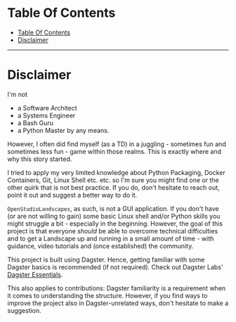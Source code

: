 # Table Of Contents

<!-- TOC -->
* [Table Of Contents](#table-of-contents)
* [Disclaimer](#disclaimer)
<!-- TOC -->

---

# Disclaimer

I'm not 
- a Software Architect
- a Systems Engineer
- a Bash Guru
- a Python Master
by any means.

However, I often did find myself (as a TD) in a juggling - sometimes fun and 
sometimes less fun - game within those realms. This is exactly
where and why this story started.

I tried to apply my very limited knowledge about Python Packaging, Docker Containers,
Git, Linux Shell etc. etc. so I'm sure you might find one or the other 
quirk that is not best practice. If you do, don't hesitate to reach out, 
point it out and suggest a better way to do it.

`OpenStudioLandscapes`, as such, is not a GUI application. If you don't have
(or are not willing to gain) some basic Linux shell and/or Python skills you might 
struggle a bit - especially in the beginning. 
However, the goal of this project is that everyone *should* be able to 
overcome technical difficulties and to get a Landscape up and running 
in a small amount of time - with guidance, video tutorials and (once 
established) the community.

This project is built using Dagster. Hence, getting familiar with
some Dagster basics is recommended (if not required). Check
out Dagster Labs' [Dagster Essentials](https://courses.dagster.io/courses/dagster-essentials).

This also applies to contributions: Dagster familiarity is a requirement when it 
comes to understanding the structure. However, if you find ways to improve the 
project also in Dagster-unrelated ways, don't hesitate to make a suggestion.